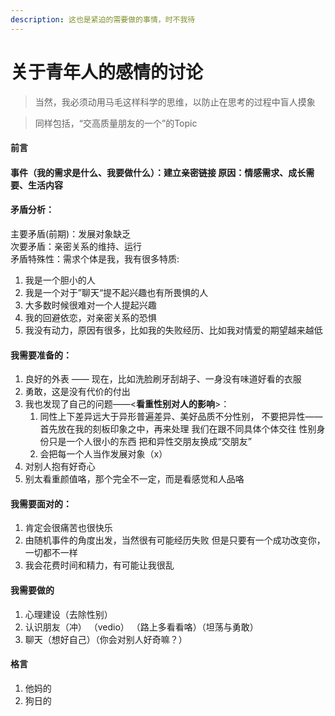 ```yaml
---
description: 这也是紧迫的需要做的事情，时不我待
---
```


# 关于青年人的感情的讨论

> 当然，我必须动用马毛这样科学的思维，以防止在思考的过程中盲人摸象

> 同样包括，“交高质量朋友的一个”的Topic

#### 前言





#### **事件**（我的需求是什么、我要做什么）：建立亲密链接 原因：情感需求、成长需要、生活内容

#### **矛盾分析：**

主要矛盾\(前期\)：发展对象缺乏  
次要矛盾：亲密关系的维持、运行  
矛盾特殊性：需求个体是我，我有很多特质:

1. 我是一个胆小的人
2. 我是一个对于”聊天“提不起兴趣也有所畏惧的人
3. 大多数时候很难对一个人提起兴趣
4. 我的回避依恋，对亲密关系的恐惧
5. 我没有动力，原因有很多，比如我的失败经历、比如我对情爱的期望越来越低

#### 我需要准备的：

1. 良好的外表 —— 现在，比如洗脸刷牙刮胡子、一身没有味道好看的衣服
2. 勇敢，这是没有代价的付出
3. 我也发现了自己的问题——&lt;**看重性别对人的影响**&gt;：
   1. 同性上下差异远大于异形普遍差异、美好品质不分性别， 不要把异性——首先放在我的刻板印象之中，再来处理 我们在跟不同具体个体交往 性别身份只是一个人很小的东西 把和异性交朋友换成“交朋友”
   2. 会把每一个人当作发展对象（x）
4. 对别人抱有好奇心
5. 别太看重颜值咯，那个完全不一定，而是看感觉和人品咯

#### 我需要面对的：

1. 肯定会很痛苦也很快乐
2. 由随机事件的角度出发，当然很有可能经历失败 但是只要有一个成功改变你，一切都不一样
3. 我会花费时间和精力，有可能让我很乱

#### 我需要做的

1. 心理建设（去除性别）
2. 认识朋友（冲） （vedio） （路上多看看咯）（坦荡与勇敢）
3. 聊天（想好自己）（你会对别人好奇嘛？）

#### 格言

1. 他妈的
2. 狗日的









